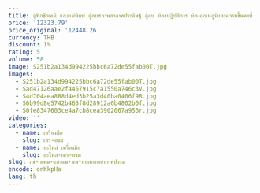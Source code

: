 ```yaml
---
title: ตู้ฟักชีวเคมี แสงแม่พิมพ์ ตู้อบสภาพอากาศประดิษฐ์ ตู้อบ ห้องปฏิบัติการ ห้องอุณหภูมิและความชื้นคงที่
price: '12323.79'
price_original: '12448.26'
currency: THB
discount: 1%
rating: 5
volume: 58
image: S251b2a134d994225bbc6a72de55fab00T.jpg
images:
  - S251b2a134d994225bbc6a72de55fab00T.jpg
  - Sad47126aae2f4467915c7a1550a746c3V.jpg
  - S4d704aea888d4ed3b25a3d40ba0406f9R.jpg
  - S6b99d8e5742b465f8d28912a0b4802b0f.jpg
  - S0fe8347603ce4a7cb8cea3902067a956r.jpg
video: ''
categories:
  - name: เครื่องมือ
    slug: เคร-องม
  - name: อะไหล่ เครื่องมือ
    slug: อะไหล-เคร-องม
slug: กช-วเคม-แสงแม-มพ-อบสภาพอากาศประด
encode: onKkpHa
lang: th
---
```

  